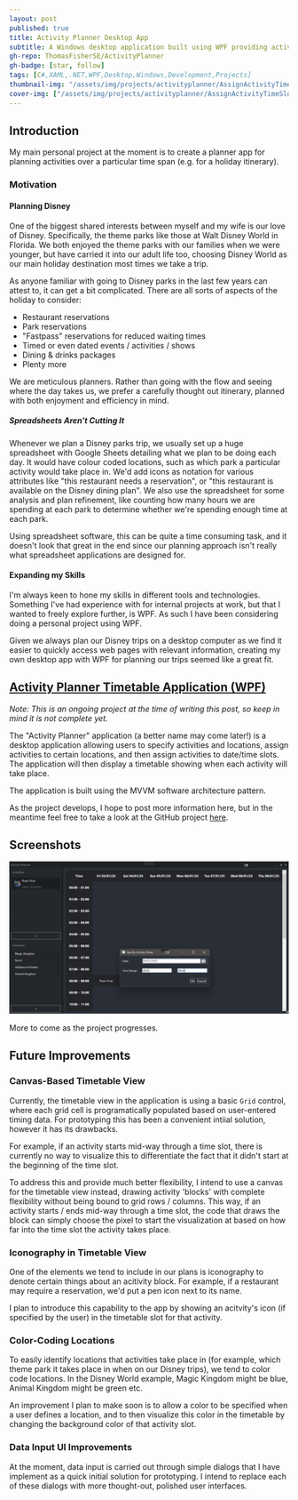 ```yaml
---
layout: post
published: true
title: Activity Planner Desktop App
subtitle: A Windows desktop application built using WPF providing activity planning capabilities.
gh-repo: ThomasFisherSE/ActivityPlanner
gh-badge: [star, follow]
tags: [C#,XAML,.NET,WPF,Desktop,Windows,Development,Projects]
thumbnail-img: "/assets/img/projects/activityplanner/AssignActivityTimeSlot.png"
cover-img: ["/assets/img/projects/activityplanner/AssignActivityTimeSlot.png"]
---
```

## Introduction
My main personal project at the moment is to create a planner app for planning activities over a particular time span (e.g. for a holiday itinerary).

### Motivation
#### Planning Disney

One of the biggest shared interests between myself and my wife is our love of Disney. Specifically, the theme parks like those at Walt Disney World in Florida. We both enjoyed the theme parks with our families when we were younger, but have carried it into our adult life too, choosing Disney World as our main holiday destination most times we take a trip.

As anyone familiar with going to Disney parks in the last few years can attest to, it can get a bit complicated. There are all sorts of aspects of the holiday to consider:
- Restaurant reservations
- Park reservations
- "Fastpass" reservations for reduced waiting times
- Timed or even dated events / activities / shows
- Dining & drinks packages
- Plenty more

We are meticulous planners. Rather than going with the flow and seeing where the day takes us, we prefer a carefully thought out itinerary, planned with both enjoyment and efficiency in mind.

##### Spreadsheets Aren't Cutting It

Whenever we plan a Disney parks trip, we usually set up a huge spreadsheet with Google Sheets detailing what we plan to be doing each day. It would have colour coded locations, such as which park a particular activity would take place in. We'd add icons as notation for various attributes like "this restaurant needs a reservation", or "this restaurant is available on the Disney dining plan". We also use the spreadsheet for some analysis and plan refinement, like counting how many hours we are spending at each park to determine whether we're spending enough time at each park.

Using spreadsheet software, this can be quite a time consuming task, and it doesn't look that great in the end since our planning approach isn't really what spreadsheet applications are designed for.

#### Expanding my Skills

I'm always keen to hone my skills in different tools and technologies. Something I've had experience with for internal projects at work, but that I wanted to freely explore further, is WPF. As such I have been considering doing a personal project using WPF. 

Given we always plan our Disney trips on a desktop computer as we find it easier to quickly access web pages with relevant information, creating my own desktop app with WPF for planning our trips seemed like a great fit.

## [Activity Planner Timetable Application (WPF)](https://github.com/ThomasFisherSE/ActivityPlanner)

_Note: This is an ongoing project at the time of writing this post, so keep in mind it is not complete yet._

The "Activity Planner" application (a better name may come later!) is a desktop application allowing users to specify activities and locations, assign activities to certain locations, and then assign activities to date/time slots. The application will then display a timetable showing when each activity will take place.

The application is built using the MVVM software architecture pattern.

As the project develops, I hope to post more information here, but in the meantime feel free to take a look at the GitHub project [here](https://github.com/ThomasFisherSE/ActivityPlanner).

## Screenshots
![Activity Planner: Assigning an Activity Time Slot](/assets/img/projects/activityplanner/AssignActivityTimeSlot.png)

More to come as the project progresses.

## Future Improvements
### Canvas-Based Timetable View
Currently, the timetable view in the application is using a basic `Grid` control, where each grid cell is programatically populated based on user-entered timing data. For prototyping this has been a convenient intiial solution, however it has its drawbacks. 

For example, if an activity starts mid-way through a time slot, there is currently no way to visualize this to differentiate the fact that it didn't start at the beginning of the time slot.

To address this and provide much better flexibility, I intend to use a canvas for the timetable view instead, drawing activity 'blocks' with complete flexibility without being bound to grid rows / columns. This way, if an activity starts / ends mid-way through a time slot, the code that draws the block can simply choose the pixel to start the visualization at based on how far into the time slot the activity takes place.

### Iconography in Timetable View
One of the elements we tend to include in our plans is iconography to denote certain things about an acitivity block. For example, if a restaurant may require a reservation, we'd put a pen icon next to its name. 

I plan to introduce this capability to the app by showing an acitvity's icon (if specified by the user) in the timetable slot for that activity.

### Color-Coding Locations
To easily identify locations that activities take place in (for example, which theme park it takes place in when on our Disney trips), we tend to color code locations. In the Disney World example, Magic Kingdom might be blue, Animal Kingdom might be green etc.

An improvement I plan to make soon is to allow a color to be specified when a user defines a location, and to then visualize this color in the timetable by changing the background color of that activity slot.

### Data Input UI Improvements
At the moment, data input is carried out through simple dialogs that I have implement as a quick initial solution for prototyping. I intend to replace each of these dialogs with more thought-out, polished user interfaces.